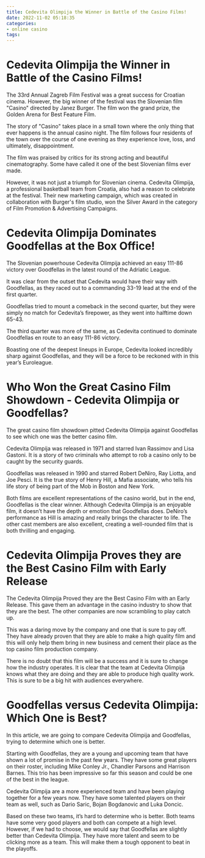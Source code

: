 ```yaml
---
title: Cedevita Olimpija the Winner in Battle of the Casino Films!
date: 2022-11-02 05:18:35
categories:
- online casino
tags:
---
```



#  Cedevita Olimpija the Winner in Battle of the Casino Films!

The 33rd Annual Zagreb Film Festival was a great success for Croatian cinema. However, the big winner of the festival was the Slovenian film "Casino" directed by Janez Burger. The film won the grand prize, the Golden Arena for Best Feature Film.

The story of "Casino" takes place in a small town where the only thing that ever happens is the annual casino night. The film follows four residents of the town over the course of one evening as they experience love, loss, and ultimately, disappointment.

The film was praised by critics for its strong acting and beautiful cinematography. Some have called it one of the best Slovenian films ever made.

However, it was not just a triumph for Slovenian cinema. Cedevita Olimpija, a professional basketball team from Croatia, also had a reason to celebrate at the festival. Their new marketing campaign, which was created in collaboration with Burger's film studio, won the Silver Award in the category of Film Promotion & Advertising Campaigns.

#  Cedevita Olimpija Dominates Goodfellas at the Box Office!

The Slovenian powerhouse Cedevita Olimpija achieved an easy 111-86 victory over Goodfellas in the latest round of the Adriatic League.

It was clear from the outset that Cedevita would have their way with Goodfellas, as they raced out to a commanding 33-19 lead at the end of the first quarter.

Goodfellas tried to mount a comeback in the second quarter, but they were simply no match for Cedevita’s firepower, as they went into halftime down 65-43.

The third quarter was more of the same, as Cedevita continued to dominate Goodfellas en route to an easy 111-86 victory.

Boasting one of the deepest lineups in Europe, Cedevita looked incredibly sharp against Goodfellas, and they will be a force to be reckoned with in this year’s Euroleague.

#  Who Won the Great Casino Film Showdown - Cedevita Olimpija or Goodfellas? 

The great casino film showdown pitted Cedevita Olimpija against Goodfellas to see which one was the better casino film. 

Cedevita Olimpija was released in 1971 and starred Ivan Rassimov and Lisa Gastoni. It is a story of two criminals who attempt to rob a casino only to be caught by the security guards. 

Goodfellas was released in 1990 and starred Robert DeNiro, Ray Liotta, and Joe Pesci. It is the true story of Henry Hill, a Mafia associate, who tells his life story of being part of the Mob in Boston and New York. 

Both films are excellent representations of the casino world, but in the end, Goodfellas is the clear winner. Although Cedevita Olimpija is an enjoyable film, it doesn’t have the depth or emotion that Goodfellas does. DeNiro’s performance as Hill is amazing and really brings the character to life. The other cast members are also excellent, creating a well-rounded film that is both thrilling and engaging.

#  Cedevita Olimpija Proves they are the Best Casino Film with Early Release 

The Cedevita Olimpija Proved they are the Best Casino Film with an Early Release. This gave them an advantage in the casino industry to show that they are the best. The other companies are now scrambling to play catch up.

This was a daring move by the company and one that is sure to pay off. They have already proven that they are able to make a high quality film and this will only help them bring in new business and cement their place as the top casino film production company.

There is no doubt that this film will be a success and it is sure to change how the industry operates. It is clear that the team at Cedevita Olimpija knows what they are doing and they are able to produce high quality work. This is sure to be a big hit with audiences everywhere.

#  Goodfellas versus Cedevita Olimpija: Which One is Best?

In this article, we are going to compare Cedevita Olimpija and Goodfellas, trying to determine which one is better.

Starting with Goodfellas, they are a young and upcoming team that have shown a lot of promise in the past few years. They have some great players on their roster, including Mike Conley Jr., Chandler Parsons and Harrison Barnes. This trio has been impressive so far this season and could be one of the best in the league.

Cedevita Olimpija are a more experienced team and have been playing together for a few years now. They have some talented players on their team as well, such as Dario Saric, Bojan Bogdanovic and Luka Doncic.

Based on these two teams, it’s hard to determine who is better. Both teams have some very good players and both can compete at a high level. However, if we had to choose, we would say that Goodfellas are slightly better than Cedevita Olimpija. They have more talent and seem to be clicking more as a team. This will make them a tough opponent to beat in the playoffs.